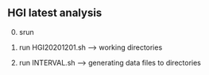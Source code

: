 ## HGI latest analysis

0. srun

1. run HGI20201201.sh --> working directories

2. run INTERVAL.sh --> generating data files to directories
